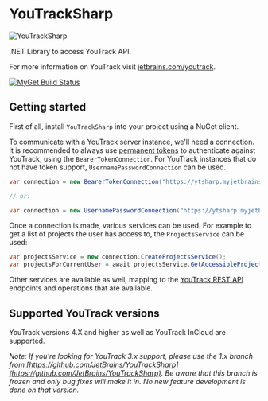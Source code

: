 # YouTrackSharp

![YouTrackSharp](https://github.com/maartenba/YouTrackSharp/raw/master/logo.png)

.NET Library to access YouTrack API.

For more information on YouTrack visit [jetbrains.com/youtrack](http://www.jetbrains.com/youtrack).

[![MyGet Build Status](https://www.myget.org/BuildSource/Badge/youtracksharp?identifier=9cb1066f-5a24-47b1-acf8-51d21bf2d5d8)](https://www.myget.org/)

## Getting started

First of all, install `YouTrackSharp` into your project using a NuGet client.

To communicate with a YouTrack server instance, we'll need a connection. It is recommended to always use [permanent tokens](https://www.jetbrains.com/help/youtrack/incloud/Manage-Permanent-Token.html) to authenticate against YouTrack, using the `BearerTokenConnection`. For YouTrack instances that do not have token support, `UsernamePasswordConnection` can be used.

```csharp
var connection = new BearerTokenConnection("https://ytsharp.myjetbrains.com/youtrack/", "perm:abcdefghijklmn");

// or:

var connection = new UsernamePasswordConnection("https://ytsharp.myjetbrains.com/youtrack/", "username", "password");
```

Once a connection is made, various services can be used. For example to get a list of projects the user has access to, the `ProjectsService` can be used:

```csharp
var projectsService = new connection.CreateProjectsService();
var projectsForCurrentUser = await projectsService.GetAccessibleProjects();
```

Other services are available as well, mapping to the [YouTrack REST API](https://www.jetbrains.com/help/youtrack/standalone/YouTrack-REST-API-Reference.html) endpoints and operations that are available.

## Supported YouTrack versions

YouTrack versions 4.X and higher as well as YouTrack InCloud are supported.

*Note: If you're looking for YouTrack 3.x support, please use the 1.x branch from [https://github.com/JetBrains/YouTrackSharp](https://github.com/JetBrains/YouTrackSharp).
Be aware that this branch is frozen and only bug fixes will make it in. No new feature development is done on that version.*